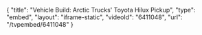 {
    "title": "Vehicle Build: Arctic Trucks' Toyota Hilux Pickup",
    "type": "embed",
    "layout": "iframe-static",
    "videoId": "6411048",
    "url": "\/tvpembed\/6411048"
}